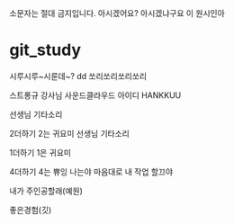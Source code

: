 소문자는 절대 금지입니다. 아시겠어요?
아시겠냐구요 이 원시인아

# git_study

시루시루~시룬데~?
dd
쏘리쏘리쏘리쏘리

스트롱규 강사님
사운드클라우드 아이디
HANKKUU

선생님 기타소리

2더하기 2는 귀요미
선생님 기타소리

1더하기 1은 귀요미

4더하기 4는 쀼잉
나는야 마음대로 내 작업 할끄야

내가 주인공할래(예원)


좋은경험(깃)